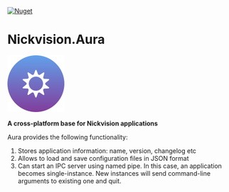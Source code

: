 [![Nuget](https://img.shields.io/nuget/v/Nickvision.Aura)](https://www.nuget.org/packages/Nickvision.Aura/)

# Nickvision.Aura

<img width='128' height='128' alt='Logo' src='Nickvision.Aura/Resources/logo-r.png'/>

 **A cross-platform base for Nickvision applications**

 Aura provides the following functionality:
 1. Stores application information: name, version, changelog etc
 2. Allows to load and save configuration files in JSON format
 3. Can start an IPC server using named pipe. In this case, an application becomes single-instance. New instances will send command-line arguments to existing one and quit.
